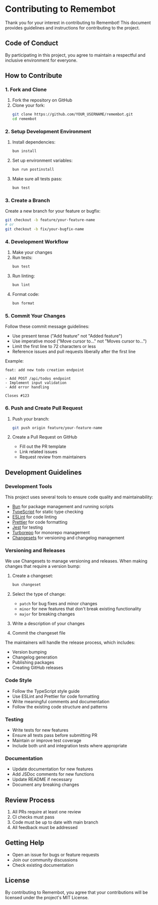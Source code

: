 # Contributing to Remembot

Thank you for your interest in contributing to Remembot! This document provides guidelines and instructions for contributing to the project.

## Code of Conduct

By participating in this project, you agree to maintain a respectful and inclusive environment for everyone.

## How to Contribute

### 1. Fork and Clone

1. Fork the repository on GitHub
2. Clone your fork:
   ```bash
   git clone https://github.com/YOUR_USERNAME/remembot.git
   cd remembot
   ```

### 2. Setup Development Environment

1. Install dependencies:
   ```bash
   bun install
   ```

2. Set up environment variables:
   ```bash
   bun run postinstall
   ```

3. Make sure all tests pass:
   ```bash
   bun test
   ```

### 3. Create a Branch

Create a new branch for your feature or bugfix:
```bash
git checkout -b feature/your-feature-name
# or
git checkout -b fix/your-bugfix-name
```

### 4. Development Workflow

1. Make your changes
2. Run tests:
   ```bash
   bun test
   ```
3. Run linting:
   ```bash
   bun lint
   ```
4. Format code:
   ```bash
   bun format
   ```

### 5. Commit Your Changes

Follow these commit message guidelines:
- Use present tense ("Add feature" not "Added feature")
- Use imperative mood ("Move cursor to..." not "Moves cursor to...")
- Limit the first line to 72 characters or less
- Reference issues and pull requests liberally after the first line

Example:
```
feat: add new todo creation endpoint

- Add POST /api/todos endpoint
- Implement input validation
- Add error handling

Closes #123
```

### 6. Push and Create Pull Request

1. Push your branch:
   ```bash
   git push origin feature/your-feature-name
   ```

2. Create a Pull Request on GitHub
   - Fill out the PR template
   - Link related issues
   - Request review from maintainers

## Development Guidelines

### Development Tools

This project uses several tools to ensure code quality and maintainability:

- [Bun](https://bun.sh/) for package management and running scripts
- [TypeScript](https://www.typescriptlang.org/) for static type checking
- [ESLint](https://eslint.org/) for code linting
- [Prettier](https://prettier.io) for code formatting
- [Jest](https://jestjs.io/) for testing
- [Turborepo](https://turbo.build/repo) for monorepo management
- [Changesets](https://github.com/changesets/changesets) for versioning and changelog management

### Versioning and Releases

We use Changesets to manage versioning and releases. When making changes that require a version bump:

1. Create a changeset:
   ```bash
   bun changeset
   ```

2. Select the type of change:
   - `patch` for bug fixes and minor changes
   - `minor` for new features that don't break existing functionality
   - `major` for breaking changes

3. Write a description of your changes

4. Commit the changeset file

The maintainers will handle the release process, which includes:
- Version bumping
- Changelog generation
- Publishing packages
- Creating GitHub releases

### Code Style

- Follow the TypeScript style guide
- Use ESLint and Prettier for code formatting
- Write meaningful comments and documentation
- Follow the existing code structure and patterns

### Testing

- Write tests for new features
- Ensure all tests pass before submitting PR
- Maintain or improve test coverage
- Include both unit and integration tests where appropriate

### Documentation

- Update documentation for new features
- Add JSDoc comments for new functions
- Update README if necessary
- Document any breaking changes

## Review Process

1. All PRs require at least one review
2. CI checks must pass
3. Code must be up to date with main branch
4. All feedback must be addressed

## Getting Help

- Open an issue for bugs or feature requests
- Join our community discussions
- Check existing documentation

## License

By contributing to Remembot, you agree that your contributions will be licensed under the project's MIT License. 